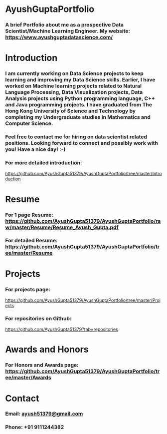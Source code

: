 # AyushGuptaPortfolio
### A brief Portfolio about me as a prospective Data Scientist/Machine Learning Engineer. My website: https://www.ayushguptadatascience.com/

# Introduction

### I am currently working on Data Science projects to keep learning and improving my Data Science skills. Earlier, I have worked on Machine learning projects related to Natural Language Processing, Data Visualization projects, Data Analysis projects using Python programming language, C++ and Java programming projects. I have graduated from The Hong Kong University of Science and Technology by completing my Undergraduate studies in Mathematics and Computer Science.

### Feel free to contact me for hiring on data scientist related positions. Looking forward to connect and possibly work with you! Have a nice day! :-)

### For more detailed introduction:
https://github.com/AyushGupta51379/AyushGuptaPortfolio/tree/master/Introduction

# Resume

### For 1 page Resume: https://github.com/AyushGupta51379/AyushGuptaPortfolio/raw/master/Resume/Resume_Ayush_Gupta.pdf

### For detailed Resume: https://github.com/AyushGupta51379/AyushGuptaPortfolio/tree/master/Resume

# Projects

### For projects page:
https://github.com/AyushGupta51379/AyushGuptaPortfolio/tree/master/Projects

### For repositories on Github:
https://github.com/AyushGupta51379?tab=repositories

# Awards and Honors

### For Honors and Awards page: https://github.com/AyushGupta51379/AyushGuptaPortfolio/tree/master/Awards

# Contact

### Email: ayush51379@gmail.com
### Phone: +91 9111244382
